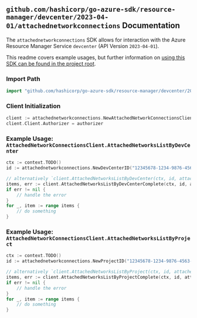 
## `github.com/hashicorp/go-azure-sdk/resource-manager/devcenter/2023-04-01/attachednetworkconnections` Documentation

The `attachednetworkconnections` SDK allows for interaction with the Azure Resource Manager Service `devcenter` (API Version `2023-04-01`).

This readme covers example usages, but further information on [using this SDK can be found in the project root](https://github.com/hashicorp/go-azure-sdk/tree/main/docs).

### Import Path

```go
import "github.com/hashicorp/go-azure-sdk/resource-manager/devcenter/2023-04-01/attachednetworkconnections"
```


### Client Initialization

```go
client := attachednetworkconnections.NewAttachedNetworkConnectionsClientWithBaseURI("https://management.azure.com")
client.Client.Authorizer = authorizer
```


### Example Usage: `AttachedNetworkConnectionsClient.AttachedNetworksListByDevCenter`

```go
ctx := context.TODO()
id := attachednetworkconnections.NewDevCenterID("12345678-1234-9876-4563-123456789012", "example-resource-group", "devCenterValue")

// alternatively `client.AttachedNetworksListByDevCenter(ctx, id, attachednetworkconnections.DefaultAttachedNetworksListByDevCenterOperationOptions())` can be used to do batched pagination
items, err := client.AttachedNetworksListByDevCenterComplete(ctx, id, attachednetworkconnections.DefaultAttachedNetworksListByDevCenterOperationOptions())
if err != nil {
	// handle the error
}
for _, item := range items {
	// do something
}
```


### Example Usage: `AttachedNetworkConnectionsClient.AttachedNetworksListByProject`

```go
ctx := context.TODO()
id := attachednetworkconnections.NewProjectID("12345678-1234-9876-4563-123456789012", "example-resource-group", "projectValue")

// alternatively `client.AttachedNetworksListByProject(ctx, id, attachednetworkconnections.DefaultAttachedNetworksListByProjectOperationOptions())` can be used to do batched pagination
items, err := client.AttachedNetworksListByProjectComplete(ctx, id, attachednetworkconnections.DefaultAttachedNetworksListByProjectOperationOptions())
if err != nil {
	// handle the error
}
for _, item := range items {
	// do something
}
```
